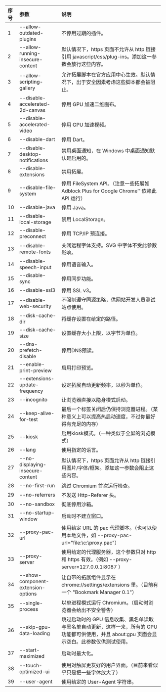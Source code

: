 | 序号 | 参数 | 说明 | 
|:-------|:-------|:-------|
|1 |--allow-outdated-plugins | 不停用过期的插件。| 
|2 |--allow-running-insecure-content | 默认情况下，https 页面不允许从 http 链接引用 javascript/css/plug-ins。添加这一参数会放行这些内容。| 
|3 |--allow-scripting-gallery | 允许拓展脚本在官方应用中心生效。默认情况下，出于安全因素考虑这些脚本都会被阻止。| 
|4 |--disable-accelerated-2d-canvas | 停用 GPU 加速二维画布。| 
|5 |--disable-accelerated-video | 停用 GPU 加速视频。| 
|6 |--disable-dart | 停用 Dart。| 
|7 |--disable-desktop-notifications | 禁用桌面通知，在 Windows 中桌面通知默认是启用的。|
|8 |--disable-extensions | 禁用拓展。 | 
|9 |--disable-file-system | 停用 FileSystem API。（注意一些拓展如 Adblock Plus for Google Chrome™ 依赖此 API 运行）| 
|10 |--disable-java | 停用 Java。| 
|11 |--disable-local-storage | 禁用 LocalStorage。 | 
|12 |--disable-preconnect | 停用 TCP/IP 预连接。| 
|13 |--disable-remote-fonts | 关闭远程字体支持。SVG 中字体不受此参数影响。| 
|14 |--disable-speech-input | 停用语音输入。| 
|15 |--disable-sync | 停用同步功能。| 
|16 |--disable-ssl3 | 停用 SSL v3。|
|17 |--disable-web-security | 不强制遵守同源策略，供网站开发人员测试站点使用。|
|18 |--disk-cache-dir | 将缓存设置在给定的路径。| 
|19 |--disk-cache-size | 设置缓存大小上限，以字节为单位。| 
|20 |--dns-prefetch-disable | 停用DNS预读。| 
|21 |--enable-print-preview | 启用打印预览。|
|22 |--extensions-update-frequency | 设定拓展自动更新频率，以秒为单位。 |
|23 |--incognito | 让浏览器直接以隐身模式启动。|
|24 |--keep-alive-for-test | 最后一个标签关闭后仍保持浏览器进程。（某种意义上可以提高热启动速度，不过你最好得有充足的内存）| 
|25 |--kiosk | 启用kiosk模式。（一种类似于全屏的浏览模式）| 
|26 |--lang | 使用指定的语言。| 
|27 |--no-displaying-insecure-content | 默认情况下，https 页面允许从 http 链接引用图片/字体/框架。添加这一参数会阻止这些内容。|
|28 |--no-first-run | 跳过 Chromium 首次运行检查。| 
|29 |--no-referrers | 不发送 Http-Referer 头。| 
|30 |--no-sandbox | 彻底停用沙箱。|
|31 |--no-startup-window | 启动时不建立窗口。| 
|32 |--proxy-pac-url | 使用给定 URL 的 pac 代理脚本。（也可以使用本地文件，如 --proxy-pac-url="file:\\c:\proxy.pac"）| 
|33 |--proxy-server | 使用给定的代理服务器，这个参数只对 http 和 https 有效。（例如 --proxy-server=127.0.0.1:8087 ）| 
|34 |--show-component-extension-options | 让自带的拓展组件显示在 chrome://settings/extensions 里。（目前有一个 "Bookmark Manager 0.1"）|
|35 |--single-process | 以单进程模式运行 Chromium。（启动时浏览器会给出不安全警告）| 
|36 |--skip-gpu-data-loading | 跳过启动时的 GPU 信息收集、黑名单读取与黑名单自动更新，这样一来，所有的 GPU 功能都可供使用，并且 about:gpu 页面会显示空白。此参数仅供测试使用。| 
|37 |--start-maximized | 启动时最大化。| 
|38 |--touch-optimized-ui | 使用对触屏更友好的用户界面。（目前来看似乎只是把一些字体放大了）|
|39 |--user-agent | 使用给定的 User-Agent 字符串。|